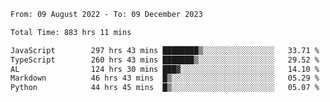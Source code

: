 
<!--START_SECTION:waka-->

```txt
From: 09 August 2022 - To: 09 December 2023

Total Time: 883 hrs 11 mins

JavaScript        297 hrs 43 mins ████████▒░░░░░░░░░░░░░░░░   33.71 %
TypeScript        260 hrs 43 mins ███████▒░░░░░░░░░░░░░░░░░   29.52 %
AL                124 hrs 30 mins ███▓░░░░░░░░░░░░░░░░░░░░░   14.10 %
Markdown          46 hrs 43 mins  █▒░░░░░░░░░░░░░░░░░░░░░░░   05.29 %
Python            44 hrs 45 mins  █▒░░░░░░░░░░░░░░░░░░░░░░░   05.07 %
```

<!--END_SECTION:waka-->











